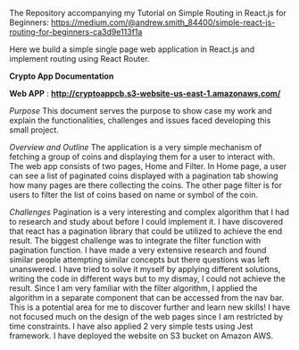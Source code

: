 The Repository accompanying my Tutorial on Simple Routing in React.js for Beginners: https://medium.com/@andrew.smith_84400/simple-react-js-routing-for-beginners-ca3d9e113f1a

Here we build a simple single page web application in React.js and implement routing using React Router.

**Crypto App Documentation**

**Web APP** : **http://cryptoappcb.s3-website-us-east-1.amazonaws.com/**

*Purpose*
This document serves the purpose to show case my work and explain the functionalities, challenges and issues faced developing this small project.

*Overview and Outline*
The application is a very simple mechanism of fetching a group of coins and displaying them for a user to interact with. The web app consists of two pages, Home and Filter. In Home page, a user can see a list of paginated coins displayed with a pagination tab showing how many pages are there collecting the coins. The other page filter is for users to filter the list of coins based on name or symbol of the coin.

*Challenges*
Pagination is a very interesting and complex algorithm that I had to research and study about before I could implement it. I have discovered that react has a pagination library that could be utilized to achieve the end result. 
The biggest challenge was to integrate the filter function with pagination function. I have made a very extensive research and found similar people attempting similar concepts but there questions was left unanswered. I have tried to solve it myself by applying different solutions, writing the code in different ways but to my dismay, I could not achieve the result. Since I am very familiar with the filter algorithm, I applied the algorithm in a separate component that can be accessed from the nav bar. This is a potential area for me to discover further and learn new skills! I have not focused much on the design of the web pages since I am restricted by time constraints. I have also applied 2 very simple tests using Jest framework. I have deployed the website on S3 bucket on Amazon AWS.


